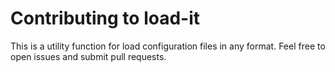 # Contributing to load-it

This is a utility function for load configuration files in any format. Feel free
to open issues and submit pull requests.
